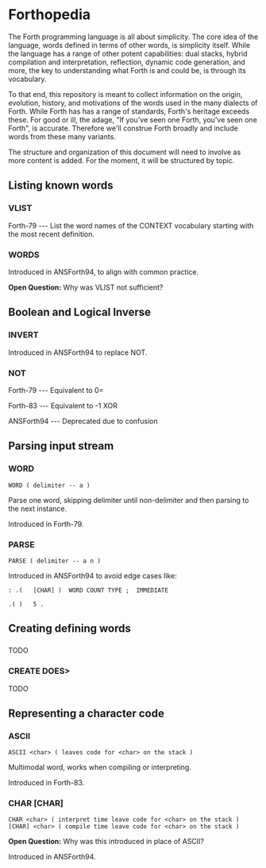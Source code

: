 # Forthopedia

The Forth programming language is all about simplicity.
The core idea of the language, words defined in terms of other words,
is simplicity itself.
While the language has a range of other potent capabilities:
dual stacks, hybrid compilation and interpretation,
reflection, dynamic code generation, and more,
the key to understanding what Forth is and could be, is through its vocabulary.

To that end, this repository is meant to collect information on the origin,
evolution, history, and motivations of the words used in the many dialects of Forth.
While Forth has has a range of standards, Forth's heritage exceeds these.
For good or ill, the adage, "If you've seen one Forth, you've seen one Forth",
is accurate. Therefore we'll construe Forth broadly and include words
from these many variants.

The structure and organization of this document will need to involve as more
content is added. For the moment, it will be structured by topic.

## Listing known words

### VLIST

Forth-79 --- List  the  word names of the CONTEXT vocabulary starting with
the most recent definition.

### WORDS

Introduced in ANSForth94, to align with common practice.

**Open Question:** Why was VLIST not sufficient?

## Boolean and Logical Inverse 

### INVERT

Introduced in ANSForth94 to replace NOT.

### NOT

Forth-79 --- Equivalent to 0=

Forth-83 --- Equivalent to -1 XOR

ANSForth94 --- Deprecated due to confusion

## Parsing input stream

### WORD

```
WORD ( delimiter -- a )
```

Parse one word, skipping delimiter until non-delimiter and then parsing to the
next instance.

Introduced in Forth-79.

### PARSE

```
PARSE ( delimiter -- a n )
```

Introduced in ANSForth94 to avoid edge cases like:

```
: .(   [CHAR] )  WORD COUNT TYPE ;  IMMEDIATE

.( )   5 .
```

## Creating defining words

### <BUILDS DOES>

TODO

### CREATE DOES>

TODO

## Representing a character code

### ASCII

```
ASCII <char> ( leaves code for <char> on the stack )
```

Multimodal word, works when compiling or interpreting.

Introduced in Forth-83.

### CHAR [CHAR]

```
CHAR <char> ( interpret time leave code for <char> on the stack )
[CHAR] <char> ( compile time leave code for <char> on the stack )
```

**Open Question:** Why was this introduced in place of ASCII?

Introduced in ANSForth94.
